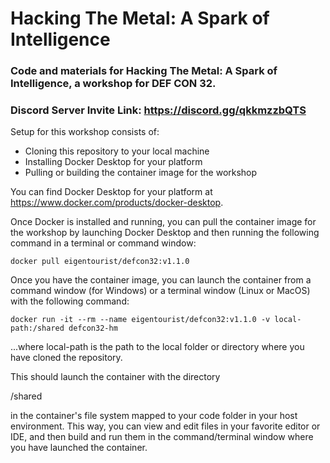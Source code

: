 # Hacking The Metal: A Spark of Intelligence
### Code and materials for Hacking The Metal: A Spark of Intelligence, a workshop for DEF CON 32.

### Discord Server Invite Link: https://discord.gg/qkkmzzbQTS

Setup for this workshop consists of:
- Cloning this repository to your local machine
- Installing Docker Desktop for your platform
- Pulling or building the container image for the workshop

You can find Docker Desktop for your platform at https://www.docker.com/products/docker-desktop.

Once Docker is installed and running, you can pull the container image for the workshop by launching Docker Desktop and then running the following command in a terminal or command window:

`docker pull eigentourist/defcon32:v1.1.0`

Once you have the container image, you can launch the container from a command window (for Windows) or a terminal window (Linux or MacOS) with the following command:

`docker run -it --rm --name eigentourist/defcon32:v1.1.0 -v local-path:/shared defcon32-hm`

...where local-path is the path to the local folder or directory where you have cloned the repository.

This should launch the container with the directory

/shared

in the container's file system mapped to your code folder in your host environment. This way, you can view and edit files in your favorite editor or IDE, and then build and run them in the command/terminal window where you have launched the container.
